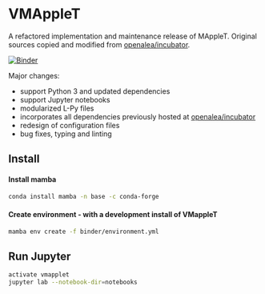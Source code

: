 # VMAppleT

A refactored implementation and maintenance release of MAppleT. Original sources copied and modified from [openalea/incubator](https://github.com/openalea-incubator/MAppleT).

[![Binder](https://mybinder.org/badge_logo.svg)](https://mybinder.org/v2/gh/jvail/vmapplet/master?urlpath=lab/tree/notebooks/simple_simulation.ipynb)

Major changes:

- support Python 3 and updated dependencies
- support Jupyter notebooks
- modularized L-Py files
- incorporates all dependencies previously hosted at [openalea/incubator](https://github.com/openalea-incubator)
- redesign of configuration files
- bug fixes, typing and linting

## Install

#### Install mamba

```sh
conda install mamba -n base -c conda-forge
```

#### Create environment - with a development install of VMappleT

```sh
mamba env create -f binder/environment.yml
```

## Run Jupyter

```sh
activate vmapplet
jupyter lab --notebook-dir=notebooks
```
